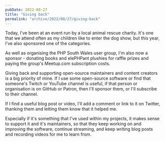 ```yaml
---
pubDate: 2022-08-27
title: "Giving back"
permalink: "archive/2022/08/27/giving-back"
---
```


Today, I've been at an event run by a local animal rescue charity. It's one that we attend often as my children like to enter the dog show, but this year, I've also sponsored one of the categories.

As well as organising the PHP South Wales user group, I'm also now a sponsor - donating books and elePHPant plushies for raffle prizes and paying the group's Meetup.com subscription costs.

Giving back and supporting open-source maintainers and content creators is a big priority of mine. If I use some open-source software or find that someone's Twitch or YouTube channel is useful, if that person or organisation is on GitHub or Patron, then I'll sponsor them, or I'll subscribe to their channel.

If I find a useful blog post or video, I'll add a comment or link to it on Twitter, thanking them and letting them know that it helped me.

Especially if it's something that I've used within my projects, it makes sense to support it and it's maintainers, so that they keep working on and improving the software, continue streaming, and keep writing blog posts and recording videos for me to learn from.

